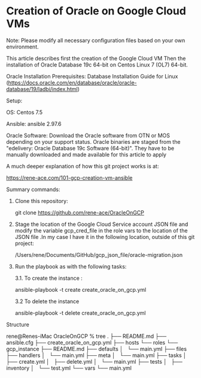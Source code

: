 # Creation of Oracle on Google Cloud VMs

Note: Please modify all necessary configuration files based on your own environment.

This article describes first the creation of the Google Cloud VM 
Then the installation of Oracle Database 19c 64-bit on Centos Linux 7 (OL7) 64-bit.

Oracle Installation Prerequisites: Database Installation Guide for Linux 
(https://docs.oracle.com/en/database/oracle/oracle-database/19/ladbi/index.html)

Setup: 

OS: Centos 7.5 

Ansible: ansible 2.97.6

Oracle Software: Download the Oracle software from OTN or MOS depending on your support status. Oracle binaries are staged from the "edelivery: Oracle Database 19c Software (64-bit)". They have to be manually downloaded and made available for this article to apply 

A much deeper explanation of how this git project works is at:

https://rene-ace.com/101-gcp-creation-vm-ansible

Summary commands: 

1. Clone this repository:

   git clone https://github.com/rene-ace/OracleOnGCP

2. Stage the location of the Google Cloud Service account JSON file and modify the variable gcp_cred_file in the role vars to the location of the JSON file .In my case I have it in the following location, outside of this git project:

   /Users/rene/Documents/GitHub/gcp_json_file/oracle-migration.json

3. Run the playbook as with the following tasks:

   3.1. To create the instance :
   
     ansible-playbook -t create create_oracle_on_gcp.yml 
     
   3.2  To delete the instance
   
     ansible-playbook -t delete create_oracle_on_gcp.yml

Structure

rene@Renes-iMac OracleOnGCP % tree
.
├── README.md
├── ansible.cfg
├── create_oracle_on_gcp.yml
├── hosts
└── roles
    └── gcp_instance
        ├── README.md
        ├── defaults
        │   └── main.yml
        ├── files
        ├── handlers
        │   └── main.yml
        ├── meta
        │   └── main.yml
        ├── tasks
        │   ├── create.yml
        │   ├── delete.yml
        │   └── main.yml
        ├── tests
        │   ├── inventory
        │   └── test.yml
        └── vars
            └── main.yml
